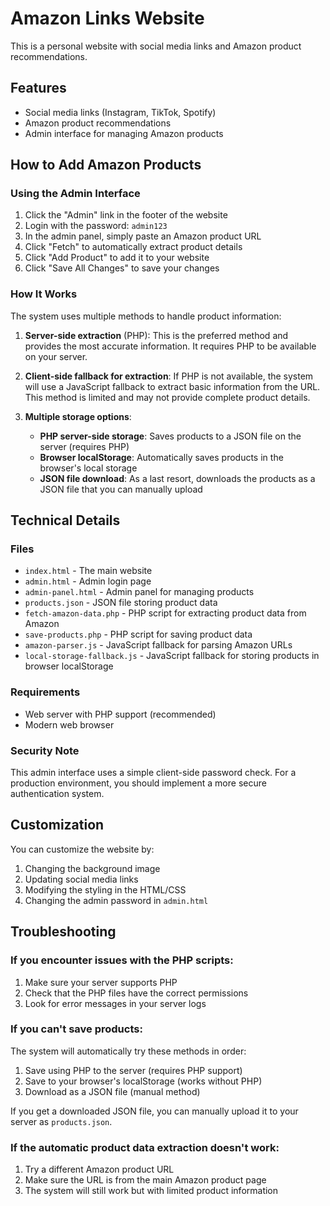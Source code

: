 # Amazon Links Website

This is a personal website with social media links and Amazon product recommendations.

## Features

- Social media links (Instagram, TikTok, Spotify)
- Amazon product recommendations
- Admin interface for managing Amazon products

## How to Add Amazon Products

### Using the Admin Interface

1. Click the "Admin" link in the footer of the website
2. Login with the password: `admin123`
3. In the admin panel, simply paste an Amazon product URL
4. Click "Fetch" to automatically extract product details
5. Click "Add Product" to add it to your website
6. Click "Save All Changes" to save your changes

### How It Works

The system uses multiple methods to handle product information:

1. **Server-side extraction** (PHP): This is the preferred method and provides the most accurate information. It requires PHP to be available on your server.

2. **Client-side fallback for extraction**: If PHP is not available, the system will use a JavaScript fallback to extract basic information from the URL. This method is limited and may not provide complete product details.

3. **Multiple storage options**:
   - **PHP server-side storage**: Saves products to a JSON file on the server (requires PHP)
   - **Browser localStorage**: Automatically saves products in the browser's local storage
   - **JSON file download**: As a last resort, downloads the products as a JSON file that you can manually upload

## Technical Details

### Files

- `index.html` - The main website
- `admin.html` - Admin login page
- `admin-panel.html` - Admin panel for managing products
- `products.json` - JSON file storing product data
- `fetch-amazon-data.php` - PHP script for extracting product data from Amazon
- `save-products.php` - PHP script for saving product data
- `amazon-parser.js` - JavaScript fallback for parsing Amazon URLs
- `local-storage-fallback.js` - JavaScript fallback for storing products in browser localStorage

### Requirements

- Web server with PHP support (recommended)
- Modern web browser

### Security Note

This admin interface uses a simple client-side password check. For a production environment, you should implement a more secure authentication system.

## Customization

You can customize the website by:

1. Changing the background image
2. Updating social media links
3. Modifying the styling in the HTML/CSS
4. Changing the admin password in `admin.html`

## Troubleshooting

### If you encounter issues with the PHP scripts:

1. Make sure your server supports PHP
2. Check that the PHP files have the correct permissions
3. Look for error messages in your server logs

### If you can't save products:

The system will automatically try these methods in order:

1. Save using PHP to the server (requires PHP support)
2. Save to your browser's localStorage (works without PHP)
3. Download as a JSON file (manual method)

If you get a downloaded JSON file, you can manually upload it to your server as `products.json`.

### If the automatic product data extraction doesn't work:

1. Try a different Amazon product URL
2. Make sure the URL is from the main Amazon product page
3. The system will still work but with limited product information

